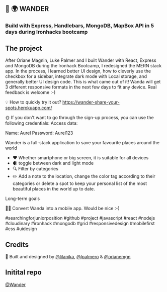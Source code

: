 ## :round_pushpin: :earth_africa: WANDER
### Build with Express, Handlebars, MongoDB, MapBox API in 5 days during Ironhacks bootcamp

## The project
After Oriane Magnin, Luke Palmer and I built Wander with React, Express and MongoDB during the Ironhack Bootcamp, I redesigned the MERN stack app. In the process, I learned better UI design, how to cleverly use the checkbox for a sidebar, integrate dark mode with Local storage, and generally better UI design code.  This is what came out of it! Wanda will get 3 different responsive formats in the next few days to fit any device. Real feedback is welcome :-)


💡 How to quickly try it out?
 https://wander-share-your-spots.herokuapp.com/

🌞 If you don't want to go through the sign-up process, you can use the following credentials:
Access data:

Name: Aurel
Password: Aurel123

Wander is a full-stack application to save your favourite places around the world 
* ❤️ Whether smartphone or big screen, it is suitable for all devices
* 🌒 toggle between dark and light mode 
* 🔍 Filter by categories
* ✏️ Add a note to the location, change the color tag according to their    categories or delete a spot to keep your personal list of the most beautiful places in the world up to date. 


Long-term goals 

💪🏼 Convert Wanda into a mobile app. Would be nice :-) 

#searchingforjuniorposition #github #project #javascript #react #nodejs #cloudinary #ironhack #mongodb #grid #responsivedesign #mobilefirst #css #uidesign

## Credits
:raised_hands: Built and designed by  [@lilanika](https://github.com/lilanika), [@lpalmero](https://github.com/lpalmero) & [@orianemgn](https://github.com/orianemgn/)

## Initital repo 
[@Wander](https://github.com/PROJECT2-WANDER)


